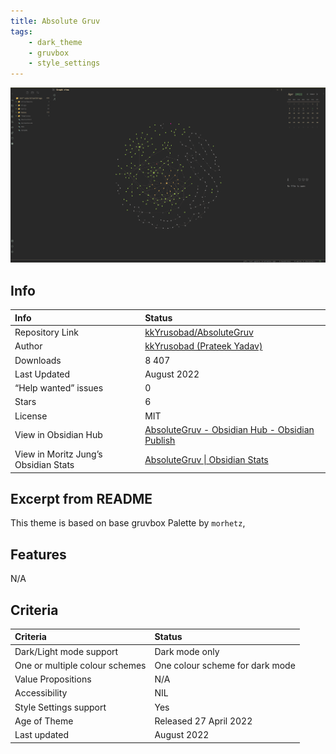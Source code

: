 ```yaml
---
title: Absolute Gruv
tags:
    - dark_theme
    - gruvbox
    - style_settings
---
```


<img src="https://raw.githubusercontent.com/kkYrusobad/AbsoluteGruv/refs/heads/main/Screenshots/obsidian.png">

## Info
| Info | Status |
| :--- | :--- |
| Repository Link | [kkYrusobad/AbsoluteGruv](https://github.com/kkYrusobad/AbsoluteGruv) |
| Author | [kkYrusobad (Prateek Yadav)](https://github.com/kkYrusobad) |
| Downloads | 8 407 |
| Last Updated | August 2022 |
| “Help wanted” issues | 0 |
| Stars | 6 |
| License | MIT |
| View in Obsidian Hub | [AbsoluteGruv \- Obsidian Hub \- Obsidian Publish](https://publish.obsidian.md/hub/02+-+Community+Expansions/02.05+All+Community+Expansions/Themes/AbsoluteGruv) |
| View in Moritz Jung’s Obsidian Stats | [AbsoluteGruv \| Obsidian Stats](https://www.moritzjung.dev/obsidian-stats/themes/absolutegruv/) |

## Excerpt from README
This theme is based on base gruvbox Palette by `morhetz`,

## Features
N/A

## Criteria
| Criteria | Status | 
| :--- | :--- | 
| Dark/Light mode support | Dark mode only | 
| One or multiple colour schemes | One colour scheme for dark mode | 
| Value Propositions | N/A | 
| Accessibility | NIL | 
| Style Settings support | Yes | 
| Age of Theme | Released 27 April 2022 | 
| Last updated | August 2022 | 